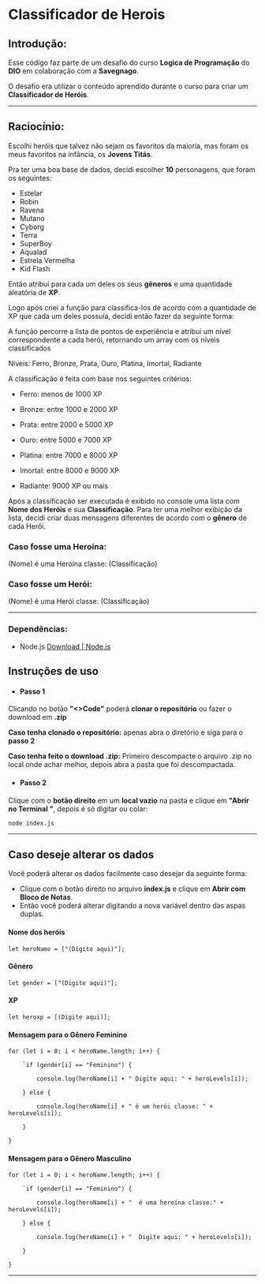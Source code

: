 # Classificador de Herois

## Introdução:

Esse código faz parte de um desafio do curso **Logica de Programação**  do **DIO** em colaboração com a **Savegnago**.

O desafio era utilizar o conteúdo aprendido durante o curso para criar um **Classificador de Heróis**.

---
## Raciocínio:

Escolhi heróis que talvez não sejam os favoritos da maioria, mas foram os meus favoritos na infância, os **Jovens Titãs**.

Pra ter uma boa base de dados, decidi escolher **10** personagens, que foram os seguintes:

* Estelar 
* Robin 
* Ravena 
* Mutano 
* Cyborg
* Terra 
* SuperBoy
* Aqualad 
* Estrela Vermelha 
* Kid Flash

Então atribui para cada um deles os seus **gêneros** e uma quantidade aleatória de **XP**.

Logo após criei a função para classifica-los de acordo com a quantidade de XP que cada um deles possuía, decidi então fazer da seguinte forma:

A função percorre a lista de pontos de experiência e atribui um nível correspondente a cada herói, retornando um array com os níveis classificados

Níveis: Ferro, Bronze, Prata, Ouro, Platina, Imortal, Radiante

 A classificação é feita com base nos seguintes critérios:

- Ferro: menos de 1000 XP

 - Bronze: entre 1000 e 2000 XP

 - Prata: entre 2000 e 5000 XP

 - Ouro: entre 5000 e 7000 XP

 - Platina: entre 7000 e 8000 XP

 - Imortal: entre 8000 e 9000 XP

 - Radiante: 9000 XP ou mais

Após a classificação ser executada é exibido no console uma lista com **Nome dos Heróis** e sua **Classificação**.
Para ter uma melhor exibição da lista, decidi criar duas mensagens diferentes de acordo com o **gênero** de cada Herói.

### Caso fosse uma Heroína: 

(Nome) é uma Heroína classe: (Classificação)

### Caso fosse um Herói: 

(Nome) é uma Herói classe: (Classificação)

---
### Dependências:

- Node.js [Download | Node.js](https://www.nodejs.tech/pt-br/download)
## Instruções de uso

- #### Passo 1 

Clicando no botão **"<>Code"** poderá **clonar o repositório** ou fazer o download em **.zip**

**Caso tenha clonado o repositório:** apenas abra o diretório e siga para o **passo 2**

**Caso tenha feito o download .zip:** Primeiro descompacte o arquivo .zip no local onde achar melhor, depois abra a pasta que foi descompactada.

- #### Passo 2


Clique com o **botão direito** em um **local vazio** na pasta e clique em **"Abrir no Terminal "**, depois é só digitar ou colar:

```node index.js```

---
## Caso deseje alterar os dados

Você poderá alterar os dados facilmente caso desejar da seguinte forma:

- Clique com o botão direito no arquivo **index.js** e clique em **Abrir com Bloco de Notas**.
- Então você poderá alterar digitando a nova variável dentro das aspas duplas.


#### Nome dos heróis 

  ```let heroName = ["(Digite aqui)"];```


#### Gênero
  
  ```let gender = ["(Digite aqui)"];```


#### XP
  
  ```let heroxp = [(Digite aqui)];```
  
#### Mensagem para o Gênero Feminino

```
for (let i = 0; i < heroName.length; i++) {

    `if (gender[i] == "Feminino") {

        console.log(heroName[i] + " Digite aqui: " + heroLevels[i]);

    } else {

        console.log(heroName[i] + " é um herói classe: " + heroLevels[i]);

    }

}
```

#### Mensagem para o Gênero Masculino

```
for (let i = 0; i < heroName.length; i++) {

    `if (gender[i] == "Feminino") {

        console.log(heroName[i] + "  é uma heroína classe:" + heroLevels[i]);

    } else {

        console.log(heroName[i] + "  Digite aqui: " + heroLevels[i]);

    }

}
```

---

